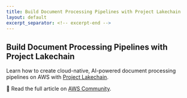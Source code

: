```yaml
---
title: Build Document Processing Pipelines with Project Lakechain
layout: default
excerpt_separator: <!-- excerpt-end -->
---
```


## Build Document Processing Pipelines with Project Lakechain

<!-- excerpt-start -->

Learn how to create cloud-native, AI-powered document processing pipelines on AWS with [Project Lakechain](https://awslabs.github.io/project-lakechain/).

📝 Read the full article on [AWS Community](https://community.aws/content/2hXqq9IE65WzyrfvqM57Za0lEgF/build-document-processing-pipelines-with-project-lakechain).

<!-- excerpt-end -->